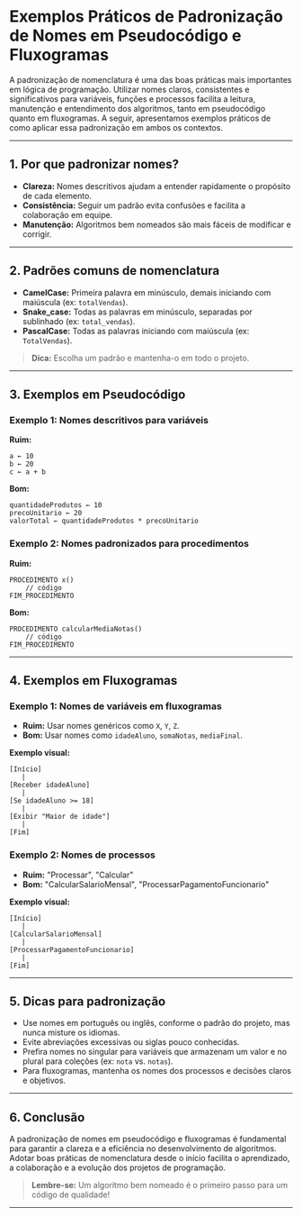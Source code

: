 
# Exemplos Práticos de Padronização de Nomes em Pseudocódigo e Fluxogramas

A padronização de nomenclatura é uma das boas práticas mais importantes em lógica de programação. Utilizar nomes claros, consistentes e significativos para variáveis, funções e processos facilita a leitura, manutenção e entendimento dos algoritmos, tanto em pseudocódigo quanto em fluxogramas. A seguir, apresentamos exemplos práticos de como aplicar essa padronização em ambos os contextos.

---

## 1. Por que padronizar nomes?

- **Clareza:** Nomes descritivos ajudam a entender rapidamente o propósito de cada elemento.
- **Consistência:** Seguir um padrão evita confusões e facilita a colaboração em equipe.
- **Manutenção:** Algoritmos bem nomeados são mais fáceis de modificar e corrigir.

---

## 2. Padrões comuns de nomenclatura

- **CamelCase:** Primeira palavra em minúsculo, demais iniciando com maiúscula (ex: `totalVendas`).
- **Snake_case:** Todas as palavras em minúsculo, separadas por sublinhado (ex: `total_vendas`).
- **PascalCase:** Todas as palavras iniciando com maiúscula (ex: `TotalVendas`).

> **Dica:** Escolha um padrão e mantenha-o em todo o projeto.

---

## 3. Exemplos em Pseudocódigo

### Exemplo 1: Nomes descritivos para variáveis

**Ruim:**
```pseudocode
a ← 10
b ← 20
c ← a + b
```

**Bom:**
```pseudocode
quantidadeProdutos ← 10
precoUnitario ← 20
valorTotal ← quantidadeProdutos * precoUnitario
```

### Exemplo 2: Nomes padronizados para procedimentos

**Ruim:**
```pseudocode
PROCEDIMENTO x()
    // código
FIM_PROCEDIMENTO
```

**Bom:**
```pseudocode
PROCEDIMENTO calcularMediaNotas()
    // código
FIM_PROCEDIMENTO
```

---

## 4. Exemplos em Fluxogramas

### Exemplo 1: Nomes de variáveis em fluxogramas

- **Ruim:** Usar nomes genéricos como `X`, `Y`, `Z`.
- **Bom:** Usar nomes como `idadeAluno`, `somaNotas`, `mediaFinal`.

**Exemplo visual:**

```
[Início]
   |
[Receber idadeAluno]
   |
[Se idadeAluno >= 18]
   |
[Exibir "Maior de idade"]
   |
[Fim]
```

### Exemplo 2: Nomes de processos

- **Ruim:** "Processar", "Calcular"
- **Bom:** "CalcularSalarioMensal", "ProcessarPagamentoFuncionario"

**Exemplo visual:**

```
[Início]
   |
[CalcularSalarioMensal]
   |
[ProcessarPagamentoFuncionario]
   |
[Fim]
```

---

## 5. Dicas para padronização

- Use nomes em português ou inglês, conforme o padrão do projeto, mas nunca misture os idiomas.
- Evite abreviações excessivas ou siglas pouco conhecidas.
- Prefira nomes no singular para variáveis que armazenam um valor e no plural para coleções (ex: `nota` vs. `notas`).
- Para fluxogramas, mantenha os nomes dos processos e decisões claros e objetivos.

---

## 6. Conclusão

A padronização de nomes em pseudocódigo e fluxogramas é fundamental para garantir a clareza e a eficiência no desenvolvimento de algoritmos. Adotar boas práticas de nomenclatura desde o início facilita o aprendizado, a colaboração e a evolução dos projetos de programação.

> **Lembre-se:** Um algoritmo bem nomeado é o primeiro passo para um código de qualidade!

---
```
